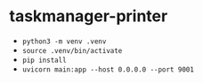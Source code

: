 # taskmanager-printer

- `python3 -m venv .venv`
- `source .venv/bin/activate`
- `pip install`
- `uvicorn main:app --host 0.0.0.0 --port 9001`
